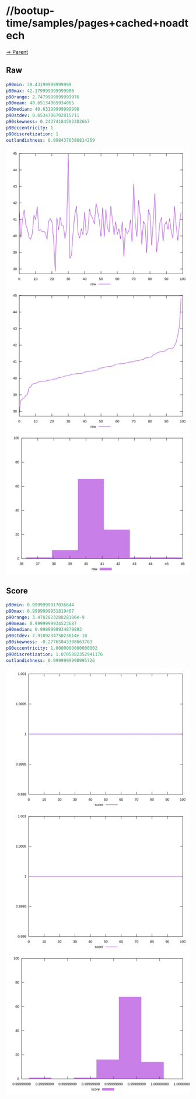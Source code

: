
# //bootup-time/samples/pages+cached+noadtech

[→ Parent](../..)


## Raw


```yaml
p90min: 39.43199999999999
p90max: 42.179999999999986
p90range: 2.7479999999999976
p90mean: 40.65134065934065
p90median: 40.63199999999998
p90stdev: 0.6534706702815711
p90skewness: 0.24374184502282667
p90eccentricity: 1
p90discretization: 1
outlandishness: 0.9984370386814269

```

![PLOT: raw-values](./raw/values.svg)![PLOT: raw-sorted](./raw/sorted.svg)![PLOT: raw-histogram](./raw/histogram.svg)
## Score


```yaml
p90min: 0.9999999917036644
p90max: 0.9999999951819467
p90range: 3.478282328828186e-9
p90mean: 0.9999999934523687
p90median: 0.9999999934879893
p90stdev: 7.910923475023614e-10
p90skewness: -0.27765043398663763
p90eccentricity: 1.0000000000000002
p90discretization: 1.0705882352941176
outlandishness: 0.9999999998995726

```

![PLOT: score-values](./score/values.svg)![PLOT: score-sorted](./score/sorted.svg)![PLOT: score-histogram](./score/histogram.svg)